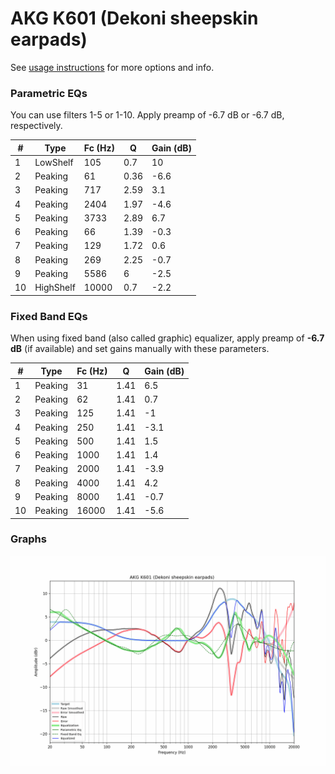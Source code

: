 # AKG K601 (Dekoni sheepskin earpads)
See [usage instructions](https://github.com/jaakkopasanen/AutoEq#usage) for more options and info.

### Parametric EQs
You can use filters 1-5 or 1-10. Apply preamp of -6.7 dB or -6.7 dB, respectively.

|   # | Type      |   Fc (Hz) |    Q |   Gain (dB) |
|-----|-----------|-----------|------|-------------|
|   1 | LowShelf  |       105 | 0.7  |        10   |
|   2 | Peaking   |        61 | 0.36 |        -6.6 |
|   3 | Peaking   |       717 | 2.59 |         3.1 |
|   4 | Peaking   |      2404 | 1.97 |        -4.6 |
|   5 | Peaking   |      3733 | 2.89 |         6.7 |
|   6 | Peaking   |        66 | 1.39 |        -0.3 |
|   7 | Peaking   |       129 | 1.72 |         0.6 |
|   8 | Peaking   |       269 | 2.25 |        -0.7 |
|   9 | Peaking   |      5586 | 6    |        -2.5 |
|  10 | HighShelf |     10000 | 0.7  |        -2.2 |

### Fixed Band EQs
When using fixed band (also called graphic) equalizer, apply preamp of **-6.7 dB** (if available) and set gains manually with these parameters.

|   # | Type    |   Fc (Hz) |    Q |   Gain (dB) |
|-----|---------|-----------|------|-------------|
|   1 | Peaking |        31 | 1.41 |         6.5 |
|   2 | Peaking |        62 | 1.41 |         0.7 |
|   3 | Peaking |       125 | 1.41 |        -1   |
|   4 | Peaking |       250 | 1.41 |        -3.1 |
|   5 | Peaking |       500 | 1.41 |         1.5 |
|   6 | Peaking |      1000 | 1.41 |         1.4 |
|   7 | Peaking |      2000 | 1.41 |        -3.9 |
|   8 | Peaking |      4000 | 1.41 |         4.2 |
|   9 | Peaking |      8000 | 1.41 |        -0.7 |
|  10 | Peaking |     16000 | 1.41 |        -5.6 |

### Graphs
![](./AKG%20K601%20(Dekoni%20sheepskin%20earpads).png)
